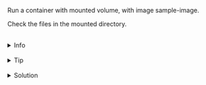 
Run a container with mounted volume, with image sample-image.

Check the files in the mounted directory.


<br>
<details><summary>Info</summary>
<br>

```plain
Dockerfile: List of commands from which an Image can be build

Image: Binary file which includes all data/requirements to be run as a Container

Container: Running instance of an Image
```

</details>

<br>
<details><summary>Tip</summary>
<br>

```plain
use -v flag
```

</details>


<br>
<details><summary>Solution</summary>
<br>

<br>

Run container with mounted volume:

<br>

```plain
docker run -d —name app -v sample-image
```

<br>

Check if you can access the file inside the container:

<br>

```plain
docker exec nginx-container ls /root/v
```{{exec}}

<br>

Run the image:

<br>

```plain
docker run -d --name sample-container sample-image
```{{exec}}

<br>

List environment variables inside the container:

<br>

```plain
docker exec sample-container env
```{{exec}}

</details>